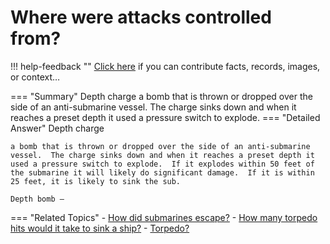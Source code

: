 # Where were attacks controlled from?

!!! help-feedback ""
    <a href="/feedback/" data-feedback-link>Click here</a>
    if you can contribute facts, records, images, or context…

<a id="summary"></a>
=== "Summary"
    Depth charge a bomb that is thrown or dropped over the side of an anti-submarine vessel. The charge sinks down and when it reaches a preset depth it used a pressure switch to explode.
=== "Detailed Answer"
    Depth charge

    a bomb that is thrown or dropped over the side of an anti-submarine vessel.  The charge sinks down and when it reaches a preset depth it used a pressure switch to explode.  If it explodes within 50 feet of the submarine it will likely do significant damage.  If it is within 25 feet, it is likely to sink the sub.

    Depth bomb –
=== "Related Topics"
    - [How did submarines escape?](./how-did-submarines-escape.md#summary)
    - [How many torpedo hits would it take to sink a ship?](./how-many-torpedo-hits-would-it-take-to-sink-a-ship.md#summary)
    - [Torpedo?](./torpedo.md#summary)
